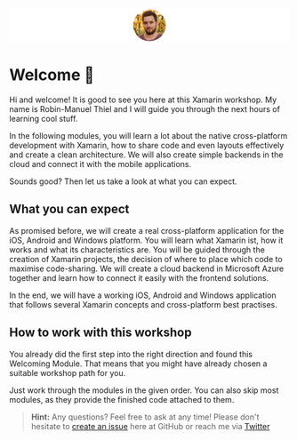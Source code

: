 ![Robin-Manuel Thiel](../Misc/profileimagecircle.png)

# Welcome 🎉
Hi and welcome! It is good to see you here at this Xamarin workshop. My name is Robin-Manuel Thiel and I will guide you through the next hours of learning cool stuff.

In the following modules, you will learn a lot about the native cross-platform development with Xamarin, how to share code and even layouts effectively and create a clean architecture. We will also create simple backends in the cloud and connect it with the mobile applications.

Sounds good? Then let us take a look at what you can expect.

## What you can expect
As promised before, we will create a real cross-platform application for the iOS, Android and Windows platform. You will learn what Xamarin ist, how it works and what its characteristics are. You will be guided through the creation of Xamarin projects, the decision of where to place which code to maximise code-sharing. We will create a cloud backend in Microsoft Azure together and learn how to connect it easily with the frontend solutions.

In the end, we will have a working iOS, Android and Windows application that follows several Xamarin concepts and cross-platform best practises.

## How to work with this workshop
You already did the first step into the right direction and found this Welcoming Module. That means that you might have already chosen a suitable workshop path for you.

Just work through the modules in the given order. You can also skip most modules, as they provide the finished code attached to them.

> **Hint:** Any questions? Feel free to ask at any time! Please don't hesitate to [create an issue](../../../issues) here at GitHub or reach me via [Twitter](https://twitter.com/einRobby)
